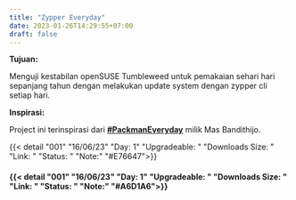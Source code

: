 ```yaml
---
title: "Zypper Everyday"
date: 2023-01-26T14:29:55+07:00
draft: false
---
```

**Tujuan:**

Menguji kestabilan openSUSE Tumbleweed untuk pemakaian sehari hari sepanjang tahun dengan melakukan update system dengan zypper cli setiap hari.

**Inspirasi:**

Project ini terinspirasi dari [**#PackmanEveryday**](https://bandithijo.dev/lab/pacmaneveryday) milik Mas Bandithijo.      

   

 {{< detail "001"  "16/06/23" "Day: 1" "Upgradeable: " "Downloads Size: " "Link: " "Status: " "Note:" "#E76647">}}

#### {{< detail "001"  "16/06/23" "Day: 1" "Upgradeable: " "Downloads Size: " "Link: " "Status: " "Note:" "#A6D1A6">}}




